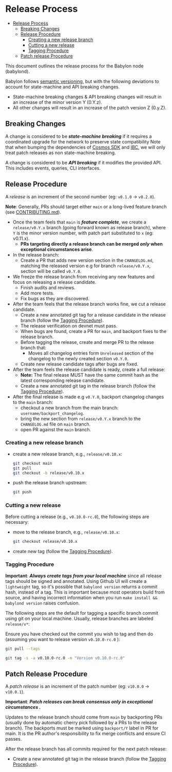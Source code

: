 # Release Process

- [Release Process](#release-process)
  - [Breaking Changes](#breaking-changes)
  - [Release Procedure](#release-procedure)
    - [Creating a new release branch](#creating-a-new-release-branch)
    - [Cutting a new release](#cutting-a-new-release)
    - [Tagging Procedure](#tagging-procedure)
  - [Patch release Procedure](#patch-release-procedure)

This document outlines the release process for the Babylon node (babylond).

Babylon follows [semantic versioning](https://semver.org), but with the
following deviations to account for state-machine and API breaking changes.

- State-machine breaking changes & API breaking changes will result in an
increase of the minor version Y (0.Y.z).
- All other changes will result in an increase of the patch version Z (0.y.Z).

## Breaking Changes

A change is considered to be ***state-machine breaking*** if it requires a
coordinated upgrade for the network to preserve state compatibility Note that
when bumping the dependencies of [Cosmos
SDK](https://github.com/cosmos/cosmos-sdk) and
[IBC](https://github.com/cosmos/ibc-go), we will only treat patch releases as
non state-machine breaking.

A change is considered to be ***API breaking*** if it modifies the provided API.
This includes events, queries, CLI interfaces.

## Release Procedure

A _release_ is an increment of the second number (eg: `v0.1.0` → `v0.2.0`).

**Note**: Generally, PRs should target either `main` or a long-lived feature
branch (see [CONTRIBUTING.md](./CONTRIBUTING.md#pull-requests)).

* Once the team feels that `main` is _**feature complete**_, we create a
  `release/v0.Y.x` branch (going forward known as release branch), where `Y` is
  the minor version number, with patch part substituted to `x` (eg: v0.11.x).
  * **PRs targeting directly a release branch can be merged _only_ when
    exceptional circumstances arise**.
* In the release branch:
  * Create a PR that adds new version section in the `CHANGELOG.md`, matching the released version e.g
    for branch `release/v0.Y.x`, section will be called `v0.Y.0`.
* We freeze the release branch from receiving any new features and focus on
  releasing a release candidate.
  * Finish audits and reviews.
  * Add more tests.
  * Fix bugs as they are discovered.
* After the team feels that the release branch works fine, we cut a release
  candidate.
  * Create a new annotated git tag for a release candidate in the release branch
    (follow the [Tagging Procedure](#tagging-procedure)).
  * The release verification on devnet must pass.
  * When bugs are found, create a PR for `main`, and backport fixes to the
    release branch.
  * Before tagging the release, create and merge PR to the release branch that:
    * Moves all changelog entries form `Unreleased` section of the changelog to the newly created section `v0.Y.0`.
  * Create new release candidate tags after bugs are fixed.
* After the team feels the release candidate is ready, create a full release:
  * **Note:** The final release MUST have the same commit hash as the latest
    corresponding release candidate.
  * Create a new annotated git tag in the release branch (follow the [Tagging
    Procedure](#tagging-procedure)).
* After the final release is made e.g `v0.Y.0`, backport changelog changes to the `main` branch:
  * checkout a new branch from the main branch: `username/backport_changelog`.
  * bring the new section from `release/v0.Y.x` branch to the `CHANGELOG.md` file on `main` branch.
  * open PR against the `main` branch.

### Creating a new release branch

- create a new release branch, e.g., `release/v0.10.x`:
    ```bash
    git checkout main
    git pull
    git checkout -b release/v0.10.x
    ```
- push the release branch upstream:
    ```bash
    git push
    ```
### Cutting a new release

Before cutting a release (e.g., `v0.10.0-rc.0`), the
following steps are necessary:

- move to the release branch, e.g., `release/v0.10.x`:
    ```bash
    git checkout release/v0.10.x
    ```
- create new tag (follow the [Tagging Procedure](#tagging-procedure)).

### Tagging Procedure

**Important**: _**Always create tags from your local machine**_ since all
release tags should be signed and annotated. Using Github UI will create a
`lightweight` tag, so it's possible that `babylond version` returns a commit
hash, instead of a tag. This is important because most operators build from
source, and having incorrect information when you run `make install && babylond
version` raises confusion.

The following steps are the default for tagging a specific branch commit using
git on your local machine. Usually, release branches are labeled `release/v*`:

Ensure you have checked out the commit you wish to tag and then do (assuming
you want to release version `v0.10.0-rc.0` ):
```bash
git pull --tags

git tag -s -a v0.10.0-rc.0 -m "Version v0.10.0-rc.0"
```
## Patch Release Procedure

A _patch release_ is an increment of the patch number (eg: `v10.0.0` → `v10.0.1`).

**Important**: _**Patch releases can break consensus only in exceptional
circumstances .**_

Updates to the release branch should come from `main` by backporting PRs
(usually done by automatic cherry pick followed by a PRs to the release branch).
The backports must be marked using `backport/Y` label in PR for main.
It is the PR author's responsibility to fix merge conflicts and
ensure CI passes.

After the release branch has all commits required for the next patch release:
* Create a new annotated git tag in the release
branch (follow the [Tagging Procedure](#tagging-procedure)).
